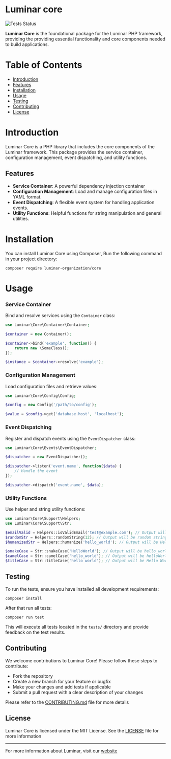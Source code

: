 # Luminar core
![Tests Status](https://img.shields.io/github/actions/workflow/status/luminar-organization/core/tests.yml?label=Tests)

**Luminar Core** is the foundational package for the Luminar PHP framework, providing the providing essential functionality and core components needed to build applications.

# Table of Contents
- [Introduction](#introduction)
- [Features](#features)
- [Installation](#installation)
- [Usage](#usage)
- [Testing](#testing)
- [Contributing](#contributing)
- [License](#license)

# Introduction

Luminar Core is a PHP library that includes the core components of the Luminar framework. This package provides the service container, configuration management, event dispatching, and utility functions.

## Features

- **Service Container**: A powerful dependency injection container
- **Configuration Management**: Load and manage configuration files in YAML format.
- **Event Dispatching**: A flexible event system for handling application events.
- **Utility Functions**: Helpful functions for string manipulation and general utilities.

# Installation

You can install Luminar Core using Composer, Run the following command in your project directory:

```shell
composer require luminar-organization/core
```

# Usage

### Service Container
Bind and resolve services using the `Container` class:

```php
use Luminar\Core\Container\Container;

$container = new Container();

$container->bind('example', function() {
    return new \SomeClass();
});

$instance = $container->resolve('example');
```

### Configuration Management
Load configuration files and retrieve values:

```php
use Luminar\Core\Config\Config;

$config = new Config('/path/to/config');

$value = $config->get('database.host', 'localhost');
```

### Event Dispatching
Register and dispatch events using the `EventDispatcher` class:

```php
use Luminar\Core\Events\EventDispatcher;

$dispatcher = new EventDispatcher();

$dispatcher->listen('event.name', function($data) {
    // Handle the event
});

$dispatcher->dispatch('event.name', $data);
```

### Utility Functions
Use helper and string utility functions:

```php
use Luminar\Core\Support\Helpers;
use Luminar\Core\Support\Str;

$emailValid = Helpers::isValidEmail('test@example.com'); // Output will be boolean
$randomStr = Helpers::randomString(12); // Output will be random string length of 12 characters
$humanizedStr = Helpers::humanize('hello_world'); // Output will be Hello World

$snakeCase = Str::snakeCase('HelloWorld'); // Output will be hello_world
$camelCase = Str::camelCase('hello_world'); // Output will be helloWorld
$titleCase = Str::titleCase('hello world'); // Output will be Hello World

```

## Testing
To run the tests, ensure you have installed all development requirements:
```shell
composer install
```
After that run all tests:
```shell
composer run test
```

This will execute all tests located in the `tests/` directory and provide feedback on the test results.

## Contributing

We welcome contributions to Luminar Core! Please follow these steps to contribute:
- Fork the repository
- Create a new branch for your feature or bugfix
- Make your changes and add tests if applicable
- Submit a pull request with a clear description of your changes

Please refer to the [CONTRIBUTING.md](CONTRIBUTING.md) file for more details

## License
Luminar Core is licensed under the MIT License. See the [LICENSE](LICENSE) file for more information

---

For more information about Luminar, visit our [website](https://luminar-organization.github.io/)
